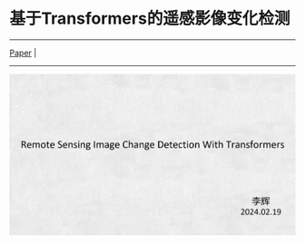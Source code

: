 # 基于Transformers的遥感影像变化检测
-----------------------------
 [Paper](https://ieeexplore.ieee.org/abstract/document/9491802) |
******
![ohh！可能出了一点问题](主要内容.png)

